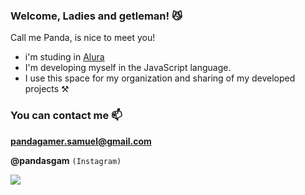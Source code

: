 ### Welcome, Ladies and getleman! 😼

Call me Panda, is nice to meet you!

- i'm studing in [Alura](https://www.alura.com.br)
- I'm developing myself in the JavaScript language.
- I use this space for my organization and sharing of my developed projects ⚒️

### You can contact me 📫

**pandagamer.samuel@gmail.com**

**@pandasgam** `(Instagram)`

![](https://media1.tenor.com/m/BWB9cDCdCaUAAAAd/fnaf-five-nights-at-freddy%27s.gif)
